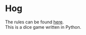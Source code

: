 # Hog
The rules can be found [here](https://inst.eecs.berkeley.edu/~cs61a/sp17/proj/ants/).  <br />
This is a dice game written in Python.
